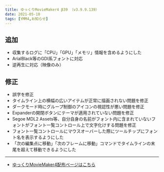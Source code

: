 ```yaml
---
title: ゆっくりMovieMaker4 β39 （v3.9.9.139）
date: 2021-05-10
tags: [YMM4,お知らせ]
---
```

## 追加
- 収集するログに「CPU」「GPU」「メモリ」情報を含めるようにした
- ArialBlack等のGDI系フォントに対応
- 逆再生に対応（映像のみ）
## 修正
- 誤字を修正
- タイムライン上の横幅の広いアイテムが正常に描画されない問題を修正
- ダークモード時にグループ制御のアイコンの視認性が悪い問題を修正
- Expanderの開閉ボタンにテーマが適用されていない問題を修正
- Segoe MDL2 Assets等、自分自身の名前がフォント内に含まれていないフォントがフォント一覧コントロール上で文字化けする問題を修正
- フォント一覧コントロールにマウスオーバーした際にツールチップにフォント名を表示するようにした
- 「次の編集点に移動」「次のフレームに移動」コマンドでタイムラインの末尾を超えて移動できるようにした

---

- [ゆっくりMovieMaker4配布ページはこちら](../index.md)